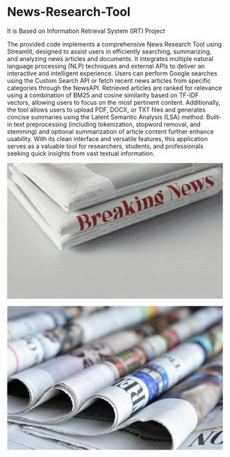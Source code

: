 # News-Research-Tool
It is Based on Information Retrieval System (IRT) Project

The provided code implements a comprehensive News Research Tool using Streamlit, designed to assist users in efficiently searching, summarizing, and analyzing news articles and documents. It integrates multiple natural language processing (NLP) techniques and external APIs to deliver an interactive and intelligent experience. Users can perform Google searches using the Custom Search API or fetch recent news articles from specific categories through the NewsAPI. Retrieved articles are ranked for relevance using a combination of BM25 and cosine similarity based on TF-IDF vectors, allowing users to focus on the most pertinent content. Additionally, the tool allows users to upload PDF, DOCX, or TXT files and generates concise summaries using the Latent Semantic Analysis (LSA) method. Built-in text preprocessing (including tokenization, stopword removal, and stemming) and optional summarization of article content further enhance usability. With its clean interface and versatile features, this application serves as a valuable tool for researchers, students, and professionals seeking quick insights from vast textual information.

![alt_image](https://github.com/Nitin9304/News-Research-Tool/blob/cce503b4bdefaa8eb26d4ef12e59e46126bdc6a1/NRT.jpeg)

![image_alt](https://github.com/Nitin9304/News-Research-Tool/blob/77539a4912802a85d9b6091036b89e8757965530/Newspaper.jpg)
